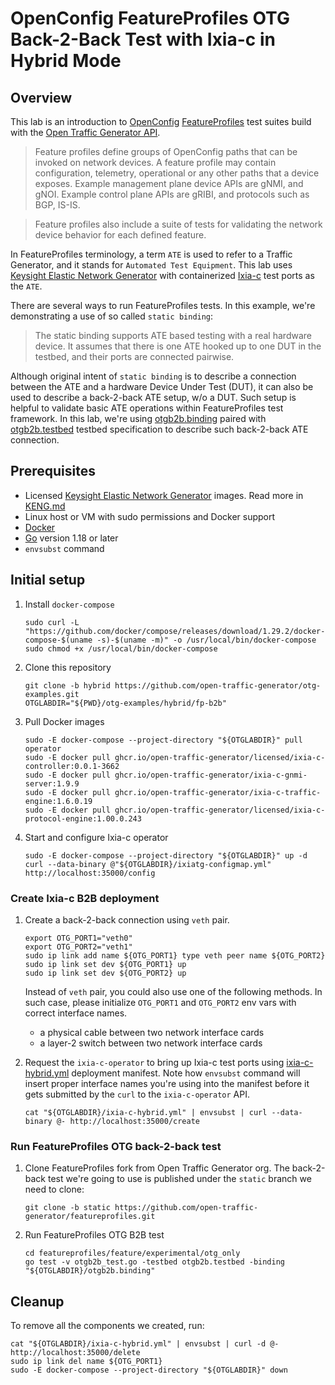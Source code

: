 # OpenConfig FeatureProfiles OTG Back-2-Back Test with Ixia-c in Hybrid Mode

## Overview

This lab is an introduction to [OpenConfig](https://openconfig.net/) [FeatureProfiles](https://github.com/openconfig/featureprofiles) test suites build with the [Open Traffic Generator API](https://otg.dev).

> Feature profiles define groups of OpenConfig paths that can be invoked on network devices. A feature profile may contain configuration, telemetry, operational or any other paths that a device exposes. Example management plane device APIs are gNMI, and gNOI. Example control plane APIs are gRIBI, and protocols such as BGP, IS-IS.

> Feature profiles also include a suite of tests for validating the network device behavior for each defined feature.

In FeatureProfiles terminology, a term `ATE` is used to refer to a Traffic Generator, and it stands for `Automated Test Equipment`. This lab uses [Keysight Elastic Network Generator](../../KENG.md) with containerized [Ixia-c](https://ixia-c.dev) test ports as the `ATE`.

There are several ways to run FeatureProfiles tests. In this example, we're demonstrating a use of so called `static binding`:

> The static binding supports ATE based testing with a real hardware device. It assumes that there is one ATE hooked up to one DUT in the testbed, and their ports are connected pairwise.

Although original intent of `static binding` is to describe a connection between the ATE and a hardware Device Under Test (DUT), it can also be used to describe a back-2-back ATE setup, w/o a DUT. Such setup is helpful to validate basic ATE operations within FeatureProfiles test framework. In this lab, we're using [otgb2b.binding](otgb2b.binding) paired with [otgb2b.testbed](https://github.com/open-traffic-generator/featureprofiles/blob/static/feature/experimental/otg_only/otgb2b.testbed) testbed specification to describe such back-2-back ATE connection.

## Prerequisites

* Licensed [Keysight Elastic Network Generator](https://www.keysight.com/us/en/products/network-test/protocol-load-test/keysight-elastic-network-generator.html) images. Read more in [KENG.md](../../KENG.md)
* Linux host or VM with sudo permissions and Docker support
* [Docker](https://docs.docker.com/engine/install/)
* [Go](https://go.dev/dl/) version 1.18 or later
* `envsubst` command

## Initial setup

1. Install `docker-compose`

    ```Shell
    sudo curl -L "https://github.com/docker/compose/releases/download/1.29.2/docker-compose-$(uname -s)-$(uname -m)" -o /usr/local/bin/docker-compose
    sudo chmod +x /usr/local/bin/docker-compose
    ```

2. Clone this repository

    ```Shell
    git clone -b hybrid https://github.com/open-traffic-generator/otg-examples.git
    OTGLABDIR="${PWD}/otg-examples/hybrid/fp-b2b"
    ```

3. Pull Docker images

    ```Shell
    sudo -E docker-compose --project-directory "${OTGLABDIR}" pull operator
    sudo -E docker pull ghcr.io/open-traffic-generator/licensed/ixia-c-controller:0.0.1-3662
    sudo -E docker pull ghcr.io/open-traffic-generator/ixia-c-gnmi-server:1.9.9
    sudo -E docker pull ghcr.io/open-traffic-generator/ixia-c-traffic-engine:1.6.0.19
    sudo -E docker pull ghcr.io/open-traffic-generator/licensed/ixia-c-protocol-engine:1.00.0.243
    ```

4. Start and configure Ixia-c operator

    ```Shell
    sudo -E docker-compose --project-directory "${OTGLABDIR}" up -d
    curl --data-binary @"${OTGLABDIR}/ixiatg-configmap.yml" http://localhost:35000/config
    ```

### Create Ixia-c B2B deployment

1. Create a back-2-back connection using `veth` pair. 

    ```Shell
    export OTG_PORT1="veth0"
    export OTG_PORT2="veth1"
    sudo ip link add name ${OTG_PORT1} type veth peer name ${OTG_PORT2}
    sudo ip link set dev ${OTG_PORT1} up
    sudo ip link set dev ${OTG_PORT2} up
    ```
    
    Instead of `veth` pair, you could also use one of the following methods. In such case, please initialize `OTG_PORT1` and `OTG_PORT2` env vars with correct interface names.

    * a physical cable between two network interface cards
    * a layer-2 switch between two network interface cards


2. Request the `ixia-c-operator` to bring up Ixia-c test ports using [ixia-c-hybrid.yml](ixia-c-hybrid.yml) deployment manifest. Note how `envsubst` command will insert proper interface names you're using into the manifest before it gets submitted by the `curl` to the `ixia-c-operator` API.

    ```Shell
    cat "${OTGLABDIR}/ixia-c-hybrid.yml" | envsubst | curl --data-binary @- http://localhost:35000/create
    ```

### Run FeatureProfiles OTG back-2-back test

1. Clone FeatureProfiles fork from Open Traffic Generator org. The back-2-back test we're going to use is published under the `static` branch we need to clone:

    ```Shell
    git clone -b static https://github.com/open-traffic-generator/featureprofiles.git
    ```

2. Run FeatureProfiles OTG B2B test

    ```Shell
    cd featureprofiles/feature/experimental/otg_only
    go test -v otgb2b_test.go -testbed otgb2b.testbed -binding "${OTGLABDIR}/otgb2b.binding"
    ```

## Cleanup

To remove all the components we created, run:

```Shell
cat "${OTGLABDIR}/ixia-c-hybrid.yml" | envsubst | curl -d @- http://localhost:35000/delete
sudo ip link del name ${OTG_PORT1}
sudo -E docker-compose --project-directory "${OTGLABDIR}" down
```
